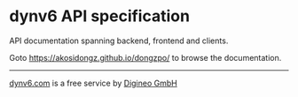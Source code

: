 # dynv6 API specification

API documentation spanning backend, frontend and clients.

Goto <https://akosidongz.github.io/dongzpo/> to browse the documentation.

---

[dynv6.com](https://dynv6.com/) is a free service by
[Digineo GmbH](https://www.digineo.de/)
